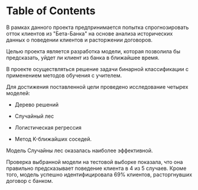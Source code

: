 <h1>Table of Contents<span class="tocSkip"></span></h1>
<div class="toc"><ul class="toc-item"></ul></div>

В рамках данного проекта предпринимается попытка спрогнозировать отток клиентов из "Бета-Банка" на основе анализа исторических данных о поведении клиентов и расторжении договоров.

Целью проекта является разработка модели, которая позволила бы предсказать, уйдет ли клиент из банка в ближайшее время.

В проекте осуществляться решение задачи бинарной классификации с применением методов обучения с учителем.

Для достижения поставленной цели проведено исследование четырех моделей:

* Дерево решений

* Случайный лес

* Логистическая регрессия

* Метод K-ближайших соседей.

Модель Случайны лес оказалась наиболее эффективной.

Проверка выбранной модели на тестовой выборке показала, что она правильно предсказывает поведение клиента в 4 из 5 случаев. Кроме того, модель успешно идентифицировала 69% клиентов, расторгнувших договор с банком.
